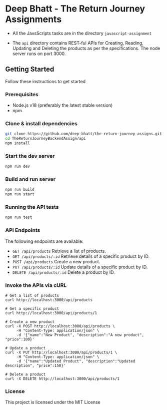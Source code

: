 # Deep Bhatt - The Return Journey Assignments

- All the JavsScripts tasks are in the directory `javascript-assignment`

- The `api` directory contains REST-ful APIs for Creating, Reading, Updating and Deleting the products as per the specifications. The node server runs on port 3000.

## Getting Started

Follow these instructions to get started

### Prerequisites
- Node.js v18 (preferably the latest stable version)
- npm

### Clone & install dependencies
```sh
git clone https://github.com/deep-bhatt/the-return-journey-assigns.git
cd TheReturnJourneyBackendAssign/api
npm install
```

### Start the dev server
```sh
npm run dev
```

### Build and run server
```sh
npm run build
npm run start
```

### Running the API tests
```sh
npm run test
```

### API Endpoints
The following endpoints are available:

- `GET /api/products` Retrieve a list of products.
- `GET /api/products/:id` Retrieve details of a specific product by ID.
- `POST /api/products` Create a new product.
- `PUT /api/products/:id` Update details of a specific product by ID.
- `DELETE /api/products/:id` Delete a product by ID.

### Invoke the APIs via cURL
```
# Get a list of products
curl http://localhost:3000/api/products

# Get a specific product
curl http://localhost:3000/api/products/1

# Create a new product
curl -X POST http://localhost:3000/api/products \
     -H "Content-Type: application/json" \
     -d '{"name":"New Product", "description":"A new product", "price":100}'

# Update a product
curl -X PUT http://localhost:3000/api/products/1 \
     -H "Content-Type: application/json" \
     -d '{"name":"Updated Product", "description":"Updated description", "price":150}'

# Delete a product
curl -X DELETE http://localhost:3000/api/products/1
```

### License
This project is licensed under the MIT License
